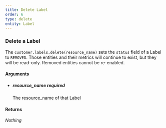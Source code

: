 ```yaml
---
title: Delete Label 
order: 6
type: delete
entity: Label 
---
```


### Delete a Label 

The `customer.labels.delete(resource_name)` sets the `status` field of a Label to `REMOVED`. Those entities and their metrics will continue to exist, but they will be read-only. Removed entities cannot be re-enabled.


#### Arguments

-   ##### resource_name _required_
    The resource_name of that Label


#### Returns

_Nothing_
